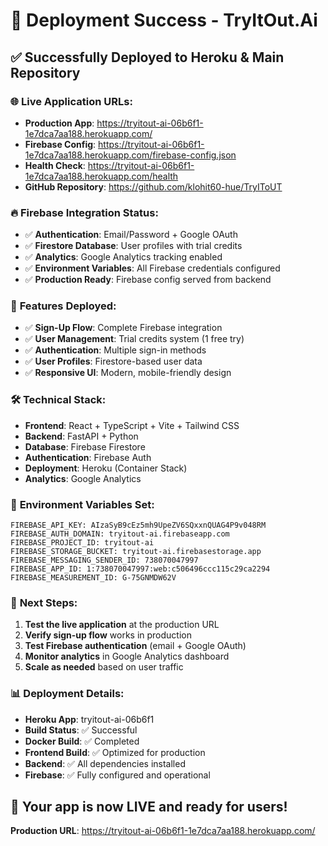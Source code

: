 # 🚀 Deployment Success - TryItOut.Ai

## ✅ **Successfully Deployed to Heroku & Main Repository**

### 🌐 **Live Application URLs:**
- **Production App**: https://tryitout-ai-06b6f1-1e7dca7aa188.herokuapp.com/
- **Firebase Config**: https://tryitout-ai-06b6f1-1e7dca7aa188.herokuapp.com/firebase-config.json
- **Health Check**: https://tryitout-ai-06b6f1-1e7dca7aa188.herokuapp.com/health
- **GitHub Repository**: https://github.com/klohit60-hue/TryIToUT

### 🔥 **Firebase Integration Status:**
- ✅ **Authentication**: Email/Password + Google OAuth
- ✅ **Firestore Database**: User profiles with trial credits
- ✅ **Analytics**: Google Analytics tracking enabled
- ✅ **Environment Variables**: All Firebase credentials configured
- ✅ **Production Ready**: Firebase config served from backend

### 📱 **Features Deployed:**
- ✅ **Sign-Up Flow**: Complete Firebase integration
- ✅ **User Management**: Trial credits system (1 free try)
- ✅ **Authentication**: Multiple sign-in methods
- ✅ **User Profiles**: Firestore-based user data
- ✅ **Responsive UI**: Modern, mobile-friendly design

### 🛠 **Technical Stack:**
- **Frontend**: React + TypeScript + Vite + Tailwind CSS
- **Backend**: FastAPI + Python
- **Database**: Firebase Firestore
- **Authentication**: Firebase Auth
- **Deployment**: Heroku (Container Stack)
- **Analytics**: Google Analytics

### 🔧 **Environment Variables Set:**
```
FIREBASE_API_KEY: AIzaSyB9cEz5mh9UpeZV6SQxxnQUAG4P9v048RM
FIREBASE_AUTH_DOMAIN: tryitout-ai.firebaseapp.com
FIREBASE_PROJECT_ID: tryitout-ai
FIREBASE_STORAGE_BUCKET: tryitout-ai.firebasestorage.app
FIREBASE_MESSAGING_SENDER_ID: 738070047997
FIREBASE_APP_ID: 1:738070047997:web:c506496ccc115c29ca2294
FIREBASE_MEASUREMENT_ID: G-75GNMDW62V
```

### 🎯 **Next Steps:**
1. **Test the live application** at the production URL
2. **Verify sign-up flow** works in production
3. **Test Firebase authentication** (email + Google OAuth)
4. **Monitor analytics** in Google Analytics dashboard
5. **Scale as needed** based on user traffic

### 📊 **Deployment Details:**
- **Heroku App**: tryitout-ai-06b6f1
- **Build Status**: ✅ Successful
- **Docker Build**: ✅ Completed
- **Frontend Build**: ✅ Optimized for production
- **Backend**: ✅ All dependencies installed
- **Firebase**: ✅ Fully configured and operational

## 🎉 **Your app is now LIVE and ready for users!**

**Production URL**: https://tryitout-ai-06b6f1-1e7dca7aa188.herokuapp.com/
